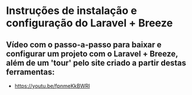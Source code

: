 # Instruções de instalação e configuração do Laravel + Breeze

## Vídeo com o passo-a-passo para baixar e configurar um projeto com o Laravel + Breeze, além de um 'tour' pelo site criado a partir destas ferramentas:
- https://youtu.be/fpnmeKkBWRI

